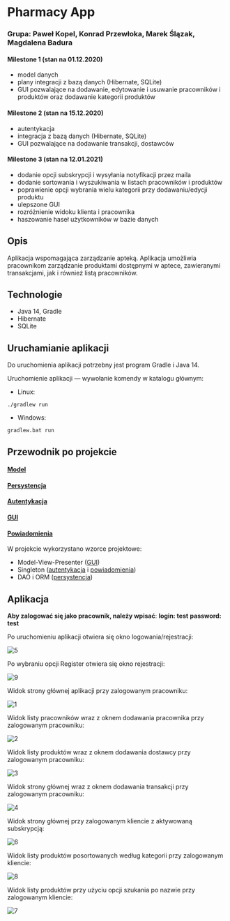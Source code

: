 # Pharmacy App

### Grupa: Paweł Kopel, Konrad Przewłoka, Marek Ślązak, Magdalena Badura

#### **Milestone 1 (stan na 01.12.2020)**

- model danych
- plany integracji z bazą danych (Hibernate, SQLite)
- GUI pozwalające na dodawanie, edytowanie i usuwanie pracowników i produktów oraz dodawanie kategorii produktów

#### **Milestone 2 (stan na 15.12.2020)**

- autentykacja
- integracja z bazą danych (Hibernate, SQLite)
- GUI pozwalające na dodawanie transakcji, dostawców

#### **Milestone 3 (stan na 12.01.2021)**

- dodanie opcji subskrypcji i wysyłania notyfikacji przez maila
- dodanie sortowania i wyszukiwania w listach pracowników i produktów
- poprawienie opcji wybrania wielu kategorii przy dodawaniu/edycji produktu
- ulepszone GUI
- rozróżnienie widoku klienta i pracownika
- haszowanie haseł użytkowników w bazie danych

## Opis

Aplikacja wspomagająca zarządzanie apteką. Aplikacja umożliwia pracownikom zarządzanie produktami dostępnymi w aptece, zawieranymi transakcjami, jak i również listą pracowników.

## Technologie

* Java 14, Gradle
* Hibernate
* SQLite

## Uruchamianie aplikacji

Do uruchomienia aplikacji potrzebny jest program Gradle i Java 14.

Uruchomienie aplikacji — wywołanie komendy w katalogu głównym:

* Linux:

```
./gradlew run
```

* Windows:

```
gradlew.bat run
```

## Przewodnik po projekcie

#### [Model](docs/model/README.md)

#### [Persystencja](docs/persistence/README.md)

#### [Autentykacja](docs/authentication/README.md)

#### [GUI](docs/gui/README.md)

#### [Powiadomienia](docs/notificator/README.md)

W projekcie wykorzystano wzorce projektowe:

* Model-View-Presenter ([GUI](docs/gui/README.md))
* Singleton ([autentykacja](docs/authentication/README.md) i [powiadomienia](docs/notificator/README.md))
* DAO i ORM ([persystencja](docs/persistence/README.md))

## Aplikacja

**Aby zalogować się jako pracownik, należy wpisać**:
**login: test**
**password: test**

Po uruchomieniu aplikacji otwiera się okno logowania/rejestracji:

![5](docs/pictures/5.png)


Po wybraniu opcji Register otwiera się okno rejestracji:

![9](docs/pictures/9.png)

Widok strony głównej aplikacji przy zalogowanym pracowniku:

![1](docs/pictures/1.png)

Widok listy pracowników wraz z oknem dodawania pracownika przy zalogowanym pracowniku:

![2](docs/pictures/2.png)

Widok listy produktów wraz z oknem dodawania dostawcy przy zalogowanym pracowniku:

![3](docs/pictures/3.png)

Widok strony głównej wraz z oknem dodawania transakcji przy zalogowanym pracowniku:

![4](docs/pictures/4.png)

Widok strony głównej przy zalogowanym kliencie z aktywowaną subskrypcją:

![6](docs/pictures/6.png)

Widok listy produktów posortowanych według kategorii przy zalogowanym kliencie:

![8](docs/pictures/8.png)

Widok listy produktów przy użyciu opcji szukania po nazwie przy zalogowanym kliencie:

![7](docs/pictures/7.png)



